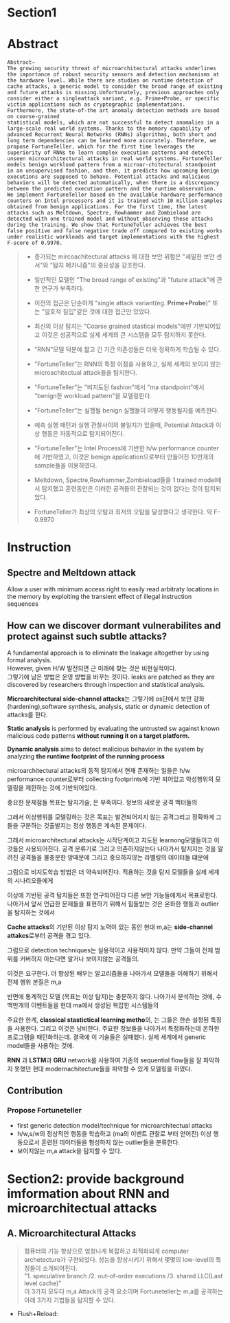 # Section1
# Abstract

```
Abstract—
The growing security threat of microarchitectural attacks underlines the importance of robust security sensors and detection mechanisms at the hardware level. While there are studies on runtime detection of cache attacks, a generic model to consider the broad range of existing and future attacks is missing.Unfortunately, previous approaches only consider either a singleattack variant, e.g. Prime+Probe, or specific victim applications such as cryptographic implementations. Furthermore, the state-of-the art anomaly detection methods are based on coarse-grained
statistical models, which are not successful to detect anomalies in a large-scale real world systems. Thanks to the memory capability of advanced Recurrent Neural Networks (RNNs) algorithms, both short and long term dependencies can be learned more accurately. Therefore, we
propose FortuneTeller, which for the first time leverages the superiority of RNNs to learn complex execution patterns and detects unseen microarchitectural attacks in real world systems. FortuneTeller models benign workload pattern from a microar-chitectural standpoint in an unsupervised fashion, and then, it predicts how upcoming benign executions are supposed to behave. Potential attacks and malicious behaviors will be detected automatically, when there is a discrepancy between the predicted execution pattern and the runtime observation. We implement FortuneTeller based on the available hardware performance counters on Intel processors and it is trained with 10 million samples obtained from benign applications. For the first time, the latest attacks such as Meltdown, Spectre, Rowhammer and Zombieload are detected with one trained model and without observing these attacks during the training. We show that FortuneTeller achieves the best false positive and false negative trade off compared to existing works under realistic workloads and target implementations with the highest F-score of 0.9970.
```

> * 증가되는 mircoachitectural attacks 에 대한 보안 위험은 "세밀한 보안 센서"와 "탐지 메카니즘"의 중요성을 강조한다.  
> * 일반적인 모델인 "The broad range of existing"과 "future attack"에 관한 연구가 부족하다.   
> * 이전의 접근은 단순하게 "single attack variant(eg. **Prime+Probe**)" 또는 "암호적 침입"같은 것에 대한 접근만 있었다.  
> * 최신의 이상 탐지는 "Coarse grained stastical models"에만 기반되어있고 이것은 성공적으로 실제 세계의 큰 시스템을 모두 탐지하지 못한다.  
>  
> * "RNN"모델 덕분에 짧고 긴 기간 의존성들은 더욱 정확하게 학습될 수 있다.
> * "FortuneTeller"는 RNN의 특정 이점을 사용하고, 실제 세계의 보이지 않는 microachitectual attack들을 탐지한다.
> * "FortuneTeller"는 "비지도된 fashion"에서 "ma standpoint"에서 "benign한 workload pattern"을 모델링한다. 
> * "FortuneTeller"는 실핼될 benign 실핼들이 어떻게 행동될지를 예측한다.  
> * 예측 실행 패턴과 실행 관찰사이의 불일치가 있을때, Potential Attack과 이상 행동은 자동적으로 탐지되어진다.  
>  
> * "FortuneTeller"는 Intel Process에 기반한 h/w performance counter에 기반하였고, 이것은 benign application으로부터 만들어진 10만개의 sample들을 이용하였다.  
> * Meltdown, Spectre,Rowhammer,Zombieload들을 1 trained model에서 탐지했고 훈련동안은 이러한 공격들의 관찰되는 것이 없다는 것이 탐지되었다.  
> * FortuneTeller가 최상의 오탐과 최저의 오탐을 달성했다고 생각한다. 약 F-0.9970

# Instruction
## Spectre and Meltdown attack 
Allow a user with minimum access right to easily read arbitraty locations in the memory by exploiting the transient effect of illegal instruction sequences

## How can we discover **dormant vulnerabilites** and protect against such **subtle attacks**?

A fundamental approach is to eliminate the leakage altogether by using formal analysis.  
However, given H/W 발전되면 근 미래에 찾는 것은 비현실적이다.   
그렇기에 남은 방법은 운영 방법을 바꾸는 것이다.
leaks are patched as they are discovered by researchers through inspection and statistical analysis.
  
**Microarchitectural side-channel attacks**는 그렇기에 os단에서 보안 강화(hardening),software synthesis, analysis, static or dynamic detection of attacks를 한다. 

**Static analysis** is performed by evaluating the untrusted sw against known malicious code patterns **without running it on a target platform.**  

**Dynamic analysis** aims to detect malicious behavior in the system by analyzing **the runtime footprint of the running process**  

microarchitectural attacks의 동적 탐지에서 현재 존재하는 일들은 h/w performance counter로부터 collecting footprints에 기반 되어있고 악성행위의 모델링을 제한하는 것에 기반되어있다.  

중요한 문제점들 목표는 탐지기술, 은 부족이다. 정보의 새로운 공격 백터들의 

그래서 이상행위를 모델링하는 것은 목표는 발견되어지지 않는 공격그리고 정확하게 그들을 구분하는 것출발지는 정상 행동은 계속된 문제이다.

그래서 microarchitectural attacks는 시작단계이고 지도된 learnong모델들이고 이것들은 사용되어진다. 공격 분류기로 그리고 의존하지않는다 나아가서 탐지지는 것을 알려진 공격들을 불충분한 양때문에 그리고 중요하지않는 라벨링의 데이터들 떄문에 

그림으로 비지도학습 방법은 더 약속되어진다. 적용하는 것을 탐지 모델들을 실제 세계의 시나리오들에게

이상에 기반된 공격 탐지들은 또한 연구되어진다 다른 보안 기능들에게서 목표로한다. 나아가서 앞서 언급한 문제들을 표현하기 위해서 힘들받는 것은 온화한 행동과 outlier을 탐지하는 것에서 

**Cache attacks**의 기반된 이상 탐지 노력이 있는 동안 현대 m,a는 **side-channel attakcs**로부터 공격을 겪고 있다. 

그럼으로 detection techniques는 실용적이고 사용적이지 않다. 만약 그들이 전체 범위를 커버하지 아는다면 알거나 보이지않는 공격들의. 

이것은 요구한다. 더 향상된 배우는 알고리즘들을 나아가서 모델들을 이해하기 위해서 전체 행위 본질은 m,a

반면에 통계적인 모델 (목표는 이상 탐지)는 충분하지 않다. 나아가서 분석하는 것에, 수백만개의 이벤트들을 현대 ma에서 생성된 복잡한 시스템들의

주요한 한계, **classical stastictical learning metho**의, 는 그들은 한손 설정된 특징을 사용한다. 그리고 이것은 낭비한다. 주요한 정보들을 나아가서 특정화하는데 온하한 프로그램을 패턴화하는데. 결국에 이 기술들은 실패했다. 실제 세계에서 generic model들을 사용하는 것에.

**RNN** 과 **LSTM**과 **GRU** network를 사용하여 기존의 sequential flow들을 잘 파악하지 못했던 현대 modernachitecture들을 파악할 수 있게 모델링을 하였다. 

## Contribution
### Propose Fortuneteller  
 * first generic detection model/technique for microarchitectual attacks  
 * h/w,s/w의 정상적인 행동을 학습하고 (ma의 이벤트 관찰로 부터 얻어진) 이상 행동으로서 훈련된 데이터들을 형성하지 않는 outlier들을 분류한다.  
 * 보이지않는 m,a attack을 탐지할 수 있다.   

# Section2: provide background imformation about RNN and microarchitectual attacks
## A. Microarchitectural Attacks
>  컴퓨터의 기능 향상으로 엄청나게 복잡하고 최적화되게 computer archetecture가 구현되었다. 
>  성능을 향상시키기 위해서 몇몇의 low-level의 특징들이 소개되어진다.  
>  "1. speculative branch /2. out-of-order executions /3. shared LLC(Last level cache)"  
>  이 3가지 모두다 m,a Attack의 공격 요소이며 Fortuneteller는 m,a를 공격하는 아래 3가지 기법들을 탐지할 수 있다.  

* Flush+Reload:
  
  
